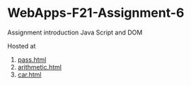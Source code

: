 # WebApps-F21-Assignment-6
Assignment introduction Java Script and DOM

Hosted at 

1. [pass.html](https://44-563-webapps-f21.github.io/webapps-f21-assignment-6-bharathnw/pass.html)
2. [arithmetic.html](https://44-563-webapps-f21.github.io/webapps-f21-assignment-6-bharathnw/arithmatic.html)
3. [car.html](https://44-563-webapps-f21.github.io/webapps-f21-assignment-6-bharathnw/car.html)